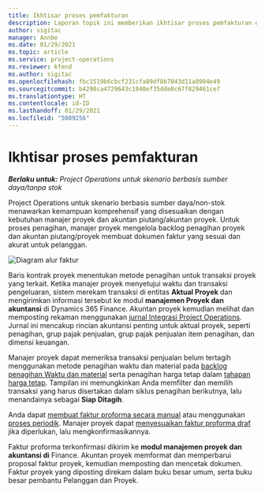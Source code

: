 ```yaml
---
title: Ikhtisar proses pemfakturan
description: Laporan topik ini memberikan ikhtisar proses pemfakturan di Project Operations untuk skenario berbasis sumber daya/non-stok.
author: sigitac
manager: Annbe
ms.date: 01/29/2021
ms.topic: article
ms.service: project-operations
ms.reviewer: kfend
ms.author: sigitac
ms.openlocfilehash: fbc1519b6cbcf231cfa89df8b7843d11a8904e49
ms.sourcegitcommit: b4298ca4729643c1040ef35dde8c67f829461ce7
ms.translationtype: HT
ms.contentlocale: id-ID
ms.lasthandoff: 01/29/2021
ms.locfileid: "5089256"
---
```

# <a name="invoicing-process-overview"></a>Ikhtisar proses pemfakturan

_**Berlaku untuk:** Project Operations untuk skenario berbasis sumber daya/tanpa stok_

Project Operations untuk skenario berbasis sumber daya/non-stok menawarkan kemampuan komprehensif yang disesuaikan dengan kebutuhan manajer proyek dan akuntan piutang/akuntan proyek. Untuk proses penagihan, manajer proyek mengelola backlog penagihan proyek dan akuntan piutang/proyek membuat dokumen faktur yang sesuai dan akurat untuk pelanggan.

![Diagram alur faktur](./media/invoicing-flow.png)

Baris kontrak proyek menentukan metode penagihan untuk transaksi proyek yang terkait. Ketika manajer proyek menyetujui waktu dan transaksi pengeluaran, sistem merekam transaksi di entitas **Aktual Proyek** dan mengirimkan informasi tersebut ke modul **manajemen Proyek dan akuntansi** di Dynamics 365 Finance. Akuntan proyek kemudian melihat dan memposting rekaman menggunakan [jurnal Integrasi Project Operations](../project-accounting/project-operations-integration-journal.md). Jurnal ini mencakup rincian akuntansi penting untuk aktual proyek, seperti penagihan, grup pajak penjualan, grup pajak penjualan item penagihan, dan dimensi keuangan.

Manajer proyek dapat memeriksa transaksi penjualan belum tertagih menggunakan metode penagihan waktu dan material pada [backlog penagihan Waktu dan material](../proforma-invoicing/manage-billing-backlog.md#time-and-material-billing-backlog) serta penagihan harga tetap dalam [tahapan harga tetap](../proforma-invoicing/manage-billing-backlog.md#fixed-price-milestones). Tampilan ini memungkinkan Anda memfilter dan memilih transaksi yang harus disertakan dalam siklus penagihan berikutnya, lalu menandainya sebagai **Siap Ditagih**.

Anda dapat [membuat faktur proforma secara manual](../proforma-invoicing/create-manual-proforma-invoice.md) atau menggunakan [proses periodik](../proforma-invoicing/configure-automated-invoice-creation.md). Manajer proyek dapat [menyesuaikan faktur proforma draf](../proforma-invoicing/manage-proforma-invoice.md) jika diperlukan, lalu mengkonfirmasikannya.

Faktur proforma terkonfirmasi dikirim ke **modul manajemen proyek dan akuntansi di** Finance. Akuntan proyek memformat dan memperbarui proposal faktur proyek, kemudian memposting dan mencetak dokumen. Faktur proyek yang diposting direkam dalam buku besar umum, serta buku besar pembantu Pelanggan dan Proyek.
